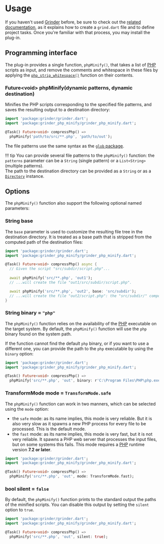 # Usage
If you haven't used [Grinder](https://github.com/google/grinder.dart) before, be sure to check out the [related documentation](https://google.github.io/grinder.dart), as it explains how to create a `grind.dart` file and to define project tasks. Once you're familiar with that process, you may install the plug-in.

## Programming interface
The plug-in provides a single function, `phpMinify()`, that takes a list of [PHP](https://www.php.net) scripts as input, and remove the comments and whitespace in these files by applying the [`php_strip_whitespace()`](https://www.php.net/manual/en/function.php-strip-whitespace.php) function on their contents.
    
### Future&lt;void&gt; **phpMinify**(dynamic patterns, dynamic destination)
Minifies the PHP scripts corresponding to the specified file patterns, and saves the resulting output to a destination directory:

```dart
import 'package:grinder/grinder.dart';
import 'package:grinder_php_minify/grinder_php_minify.dart';

@Task() Future<void> compressPhp() =>
  phpMinify('path/to/src/**.php', 'path/to/out');
```

The file patterns use the same syntax as the [`glob` package](https://pub.dev/packages/glob).

!!! tip
    You can provide several file patterns to the `phpMinify()` function:
    the `patterns` parameter can be a `String` (single pattern) or a `List<String>` (multiple patterns).  
    The path to the destination directory can be provided as a `String` or as a [`Directory`](https://api.dart.dev/stable/dart-io/Directory-class.html) instance.

## Options
The `phpMinify()` function also support the following optional named parameters:

### String **base**
The `base` parameter is used to customize the resulting file tree in the destination directory. It is treated as a base path that is stripped from the computed path of the destination files:

```dart
import 'package:grinder/grinder.dart';
import 'package:grinder_php_minify/grinder_php_minify.dart';

@Task() Future<void> compressPhp() async {
  // Given the script "src/subdir/script.php"...
  
  await phpMinify('src/**.php', 'out1');
  // ...will create the file "out1/src/subdir/script.php".

  await phpMinify('src/**.php', 'out2', base: 'src/subdir');
  // ...will create the file "out2/script.php": the "src/subdir/" component was removed.
}
```

### String **binary** = `"php"`
The `phpMinify()` function relies on the availability of the [PHP](https://www.php.net) executable on the target system. By default, the `phpMinify()` function will use the `php` binary found on the system path.

If the function cannot find the default `php` binary, or if you want to use a different one, you can provide the path to the `php` executable by using the `binary` option:

```dart
import 'package:grinder/grinder.dart';
import 'package:grinder_php_minify/grinder_php_minify.dart';

@Task() Future<void> compressPhp() =>
  phpMinify('src/**.php', 'out', binary: r'C:\Program Files\PHP\php.exe');
```

### TransformMode **mode** = `TransformMode.safe`
The `phpMinify()` function can work in two manners, which can be selected using the `mode` option:

- the `safe` mode: as its name implies, this mode is very reliable. But it is also very slow as it spawns a new PHP process for every file to be processed. This is the default mode.
- the `fast` mode: as its name implies, this mode is very fast, but it is not very reliable. It spawns a PHP web server that processes the input files, but on some systems this fails. This mode requires a [PHP](https://www.php.net) runtime version **7.2 or later**.

```dart
import 'package:grinder/grinder.dart';
import 'package:grinder_php_minify/grinder_php_minify.dart';

@Task() Future<void> compressPhp() =>
  phpMinify('src/**.php', 'out', mode: TransformMode.fast);
```

### bool **silent** = `false`
By default, the `phpMinify()` function prints to the standard output the paths of the minified scripts. You can disable this output by setting the `silent` option to `true`.

```dart
import 'package:grinder/grinder.dart';
import 'package:grinder_php_minify/grinder_php_minify.dart';

@Task() Future<void> compressPhp() =>
  phpMinify('src/**.php', 'out', silent: true);
```
